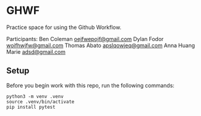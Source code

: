 
# GHWF

Practice space for using the Github Workflow.

Participants:
Ben Coleman oejfwepojf@gmail.com
Dylan Fodor woifhwjfw@gmail.com
Thomas Abato apslqowjeq@gmail.com
Anna Huang
Marie adsd@gmail.com

## Setup

Before you begin work with this repo, run the following commands:

```
python3 -m venv .venv
source .venv/bin/activate
pip install pytest
```

